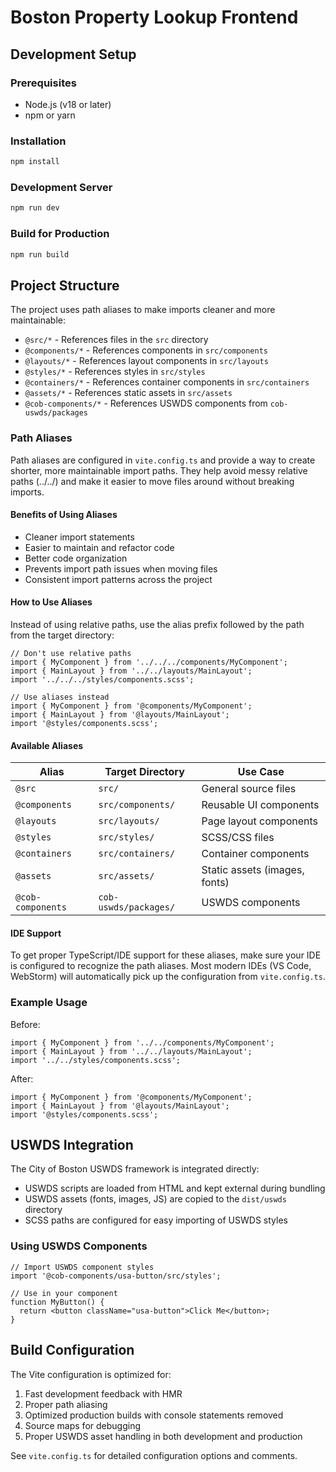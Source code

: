 # Boston Property Lookup Frontend

## Development Setup

### Prerequisites
- Node.js (v18 or later)
- npm or yarn

### Installation
```bash
npm install
```

### Development Server
```bash
npm run dev
```

### Build for Production
```bash
npm run build
```

## Project Structure

The project uses path aliases to make imports cleaner and more maintainable:

- `@src/*` - References files in the `src` directory
- `@components/*` - References components in `src/components`
- `@layouts/*` - References layout components in `src/layouts`
- `@styles/*` - References styles in `src/styles`
- `@containers/*` - References container components in `src/containers`
- `@assets/*` - References static assets in `src/assets`
- `@cob-components/*` - References USWDS components from `cob-uswds/packages`

### Path Aliases

Path aliases are configured in `vite.config.ts` and provide a way to create shorter, more maintainable import paths. They help avoid messy relative paths (../../) and make it easier to move files around without breaking imports.

#### Benefits of Using Aliases
- Cleaner import statements
- Easier to maintain and refactor code
- Better code organization
- Prevents import path issues when moving files
- Consistent import patterns across the project

#### How to Use Aliases
Instead of using relative paths, use the alias prefix followed by the path from the target directory:

```tsx
// Don't use relative paths
import { MyComponent } from '../../../components/MyComponent';
import { MainLayout } from '../../layouts/MainLayout';
import '../../../styles/components.scss';

// Use aliases instead
import { MyComponent } from '@components/MyComponent';
import { MainLayout } from '@layouts/MainLayout';
import '@styles/components.scss';
```

#### Available Aliases
| Alias | Target Directory | Use Case |
|-------|-----------------|-----------|
| `@src` | `src/` | General source files |
| `@components` | `src/components/` | Reusable UI components |
| `@layouts` | `src/layouts/` | Page layout components |
| `@styles` | `src/styles/` | SCSS/CSS files |
| `@containers` | `src/containers/` | Container components |
| `@assets` | `src/assets/` | Static assets (images, fonts) |
| `@cob-components` | `cob-uswds/packages/` | USWDS components |

#### IDE Support
To get proper TypeScript/IDE support for these aliases, make sure your IDE is configured to recognize the path aliases. Most modern IDEs (VS Code, WebStorm) will automatically pick up the configuration from `vite.config.ts`.

### Example Usage

Before:
```tsx
import { MyComponent } from '../../components/MyComponent';
import { MainLayout } from '../../layouts/MainLayout';
import '../../styles/components.scss';
```

After:
```tsx
import { MyComponent } from '@components/MyComponent';
import { MainLayout } from '@layouts/MainLayout';
import '@styles/components.scss';
```

## USWDS Integration

The City of Boston USWDS framework is integrated directly:

- USWDS scripts are loaded from HTML and kept external during bundling
- USWDS assets (fonts, images, JS) are copied to the `dist/uswds` directory
- SCSS paths are configured for easy importing of USWDS styles

### Using USWDS Components

```tsx
// Import USWDS component styles
import '@cob-components/usa-button/src/styles';

// Use in your component
function MyButton() {
  return <button className="usa-button">Click Me</button>;
}
```

## Build Configuration

The Vite configuration is optimized for:

1. Fast development feedback with HMR
2. Proper path aliasing
3. Optimized production builds with console statements removed
4. Source maps for debugging
5. Proper USWDS asset handling in both development and production

See `vite.config.ts` for detailed configuration options and comments.
